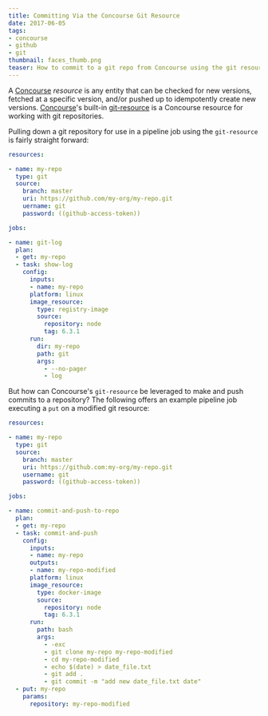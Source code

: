 ```yaml
---
title: Committing Via the Concourse Git Resource
date: 2017-06-05
tags:
- concourse
- github
- git
thumbnail: faces_thumb.png
teaser: How to commit to a git repo from Concourse using the git resource.
---
```


A [Concourse](http://concourse-ci.org) _resource_ is any entity that can be checked for new versions, fetched at a specific version, and/or pushed up to idempotently create new versions. [Concourse](http://concourse-ci.org)'s built-in [git-resource](https://github.com/concourse/git-resource) is a Concourse resource for working with git repositories.

Pulling down a git repository for use in a pipeline job using the `git-resource` is fairly straight forward:

```yaml
resources:

- name: my-repo
  type: git
  source:
    branch: master
    uri: https://github.com/my-org/my-repo.git
    uername: git
    password: ((github-access-token))

jobs:

- name: git-log
  plan:
  - get: my-repo
  - task: show-log
    config:
      inputs:
      - name: my-repo
      platform: linux
      image_resource:
        type: registry-image
        source:
          repository: node
          tag: 6.3.1
      run:
        dir: my-repo
        path: git
        args:
          - --no-pager
          - log
```

But how can Concourse's `git-resource` be leveraged to make and push commits to a repository? The following offers an example pipeline job executing a `put` on a modified git resource:

```yaml
resources:

- name: my-repo
  type: git
  source:
    branch: master
    uri: https://github.com:my-org/my-repo.git
    username: git
    password: ((github-access-token))

jobs:

- name: commit-and-push-to-repo
  plan:
  - get: my-repo
  - task: commit-and-push
    config:
      inputs:
      - name: my-repo
      outputs:
      - name: my-repo-modified
      platform: linux
      image_resource:
        type: docker-image
        source:
          repository: node
          tag: 6.3.1
      run:
        path: bash
        args:
          - -exc
          - git clone my-repo my-repo-modified
          - cd my-repo-modified
          - echo $(date) > date_file.txt
          - git add .
          - git commit -m "add new date_file.txt date"
  - put: my-repo
    params:
      repository: my-repo-modified
```
